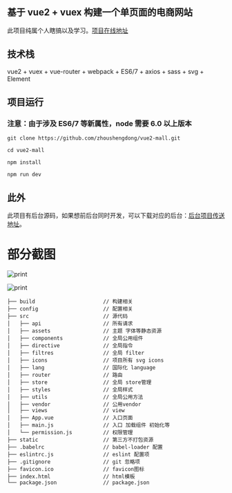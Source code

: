 ## 基于 vue2 + vuex 构建一个单页面的电商网站
此项目纯属个人瞎搞以及学习。[项目在线地址](http://zhoushengdong.com/index.html)

## 技术栈

vue2 + vuex + vue-router + webpack + ES6/7 + axios + sass + svg + Element

## 项目运行

### 注意：由于涉及 ES6/7 等新属性，node 需要 6.0 以上版本

```
git clone https://github.com/zhoushengdong/vue2-mall.git

cd vue2-mall

npm install

npm run dev
```

## 此外
此项目有后台源码，如果想前后台同时开发，可以下载对应的后台：[后台项目传送地址](https://github.com/zhoushengdong/Vue-Express-Server)。

# 部分截图
![print](http://zhoushengdong.com/static/list.png)

![print](http://zhoushengdong.com/static/cart.png)

```
├── build                      // 构建相关
├── config                     // 配置相关
├── src                        // 源代码
│   ├── api                    // 所有请求
│   ├── assets                 // 主题 字体等静态资源
│   ├── components             // 全局公用组件
│   ├── directive              // 全局指令
│   ├── filtres                // 全局 filter
│   ├── icons                  // 项目所有 svg icons
│   ├── lang                   // 国际化 language
│   ├── router                 // 路由
│   ├── store                  // 全局 store管理
│   ├── styles                 // 全局样式
│   ├── utils                  // 全局公用方法
│   ├── vendor                 // 公用vendor
│   ├── views                  // view
│   ├── App.vue                // 入口页面
│   ├── main.js                // 入口 加载组件 初始化等
│   └── permission.js          // 权限管理
├── static                     // 第三方不打包资源
├── .babelrc                   // babel-loader 配置
├── eslintrc.js                // eslint 配置项
├── .gitignore                 // git 忽略项
├── favicon.ico                // favicon图标
├── index.html                 // html模板
└── package.json               // package.json
```
